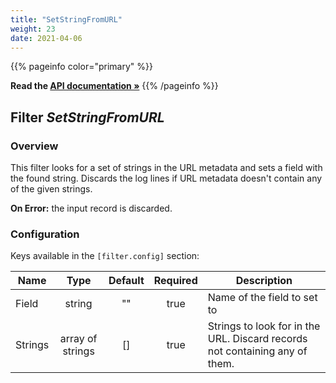 ```yaml
---
title: "SetStringFromURL"
weight: 23
date: 2021-04-06
---
```

{{% pageinfo color="primary" %}}

**Read the [API documentation &raquo;](https://pkg.go.dev/github.com/AdRoll/baker/filter#SetStringFromURL)**
{{% /pageinfo %}}

## Filter *SetStringFromURL*

### Overview

This filter looks for a set of strings in the URL metadata and sets a field with the found string.
Discards the log lines if URL metadata doesn't contain any of the given strings.

**On Error:** the input record is discarded.


### Configuration

Keys available in the `[filter.config]` section:

|Name|Type|Default|Required|Description|
|----|:--:|:-----:|:------:|-----------|
| Field| string| ""| true| Name of the field to set to|
| Strings| array of strings| []| true| Strings to look for in the URL. Discard records not containing any of them.|

